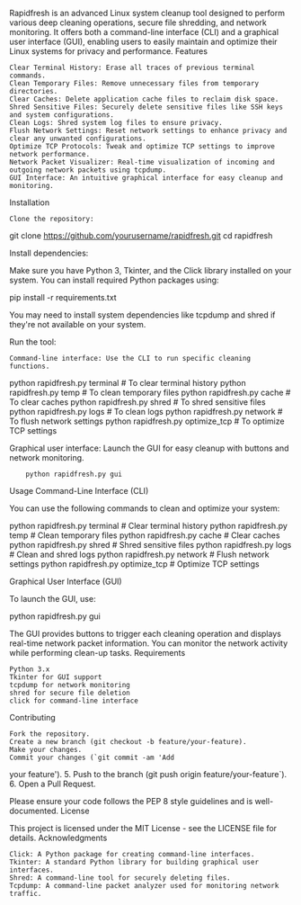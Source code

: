Rapidfresh is an advanced Linux system cleanup tool designed to perform various deep cleaning operations, secure file shredding, and network monitoring. It offers both a command-line interface (CLI) and a graphical user interface (GUI), enabling users to easily maintain and optimize their Linux systems for privacy and performance.
Features

    Clear Terminal History: Erase all traces of previous terminal commands.
    Clean Temporary Files: Remove unnecessary files from temporary directories.
    Clear Caches: Delete application cache files to reclaim disk space.
    Shred Sensitive Files: Securely delete sensitive files like SSH keys and system configurations.
    Clean Logs: Shred system log files to ensure privacy.
    Flush Network Settings: Reset network settings to enhance privacy and clear any unwanted configurations.
    Optimize TCP Protocols: Tweak and optimize TCP settings to improve network performance.
    Network Packet Visualizer: Real-time visualization of incoming and outgoing network packets using tcpdump.
    GUI Interface: An intuitive graphical interface for easy cleanup and monitoring.

Installation

    Clone the repository:

git clone https://github.com/yourusername/rapidfresh.git
cd rapidfresh

Install dependencies:

Make sure you have Python 3, Tkinter, and the Click library installed on your system. You can install required Python packages using:

pip install -r requirements.txt

You may need to install system dependencies like tcpdump and shred if they're not available on your system.

Run the tool:

    Command-line interface: Use the CLI to run specific cleaning functions.

python rapidfresh.py terminal  # To clear terminal history
python rapidfresh.py temp      # To clean temporary files
python rapidfresh.py cache     # To clear caches
python rapidfresh.py shred     # To shred sensitive files
python rapidfresh.py logs      # To clean logs
python rapidfresh.py network   # To flush network settings
python rapidfresh.py optimize_tcp  # To optimize TCP settings

Graphical user interface: Launch the GUI for easy cleanup with buttons and network monitoring.

        python rapidfresh.py gui

Usage
Command-Line Interface (CLI)

You can use the following commands to clean and optimize your system:

python rapidfresh.py terminal    # Clear terminal history
python rapidfresh.py temp        # Clean temporary files
python rapidfresh.py cache       # Clear caches
python rapidfresh.py shred       # Shred sensitive files
python rapidfresh.py logs        # Clean and shred logs
python rapidfresh.py network     # Flush network settings
python rapidfresh.py optimize_tcp  # Optimize TCP settings

Graphical User Interface (GUI)

To launch the GUI, use:

python rapidfresh.py gui

The GUI provides buttons to trigger each cleaning operation and displays real-time network packet information. You can monitor the network activity while performing clean-up tasks.
Requirements

    Python 3.x
    Tkinter for GUI support
    tcpdump for network monitoring
    shred for secure file deletion
    click for command-line interface

Contributing

    Fork the repository.
    Create a new branch (git checkout -b feature/your-feature).
    Make your changes.
    Commit your changes (`git commit -am 'Add

your feature'). 5. Push to the branch (git push origin feature/your-feature`). 6. Open a Pull Request.

Please ensure your code follows the PEP 8 style guidelines and is well-documented.
License

This project is licensed under the MIT License - see the LICENSE file for details.
Acknowledgments

    Click: A Python package for creating command-line interfaces.
    Tkinter: A standard Python library for building graphical user interfaces.
    Shred: A command-line tool for securely deleting files.
    Tcpdump: A command-line packet analyzer used for monitoring network traffic.
